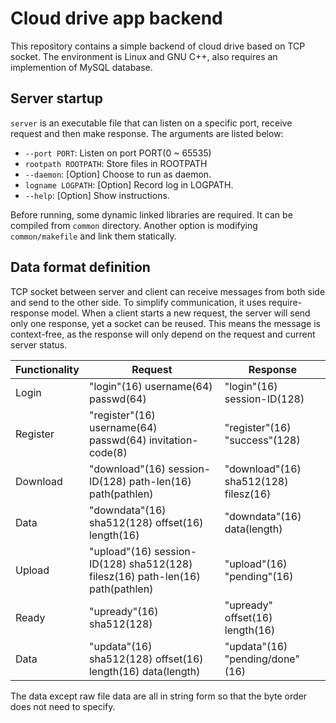 # Cloud drive app backend

This repository contains a simple backend of cloud drive based on TCP socket.
The environment is Linux and GNU C++, also requires an implemention of MySQL database.

## Server startup

`server` is an executable file that can listen on a specific port, receive request and then make response.
The arguments are listed below:
- `--port PORT`: Listen on port PORT(0 ~ 65535)
- `rootpath ROOTPATH`: Store files in ROOTPATH
- `--daemon`: [Option] Choose to run as daemon.
- `logname LOGPATH`: [Option] Record log in LOGPATH.
- `--help`: [Option] Show instructions.

Before running, some dynamic linked libraries are required. It can be compiled from `common` directory.
Another option is modifying `common/makefile` and link them statically.

## Data format definition

TCP socket between server and client can receive messages from both side and send to the other side.
To simplify communication, it uses require-response model.
When a client starts a new request, the server will send only one response, yet a socket can be reused.
This means the message is context-free, as the response will only depend on the request and current server status.

| Functionality | Request | Response |
|---|---|---|
| Login | "login"(16) username(64) passwd(64) | "login"(16) session-ID(128) |
| Register | "register"(16) username(64) passwd(64) invitation-code(8) | "register"(16) "success"(128) |
| Download | "download"(16) session-ID(128) path-len(16) path(pathlen) | "download"(16) sha512(128) filesz(16) |
| Data | "downdata"(16) sha512(128) offset(16) length(16) | "downdata"(16) data(length) |
| Upload | "upload"(16) session-ID(128) sha512(128) filesz(16) path-len(16) path(pathlen) | "upload"(16) "pending"(16) |
| Ready | "upready"(16) sha512(128) | "upready" offset(16) length(16) |
| Data | "updata"(16) sha512(128) offset(16) length(16) data(length) | "updata"(16) "pending/done"(16) |

The data except raw file data are all in string form so that the byte order does not need to specify.
